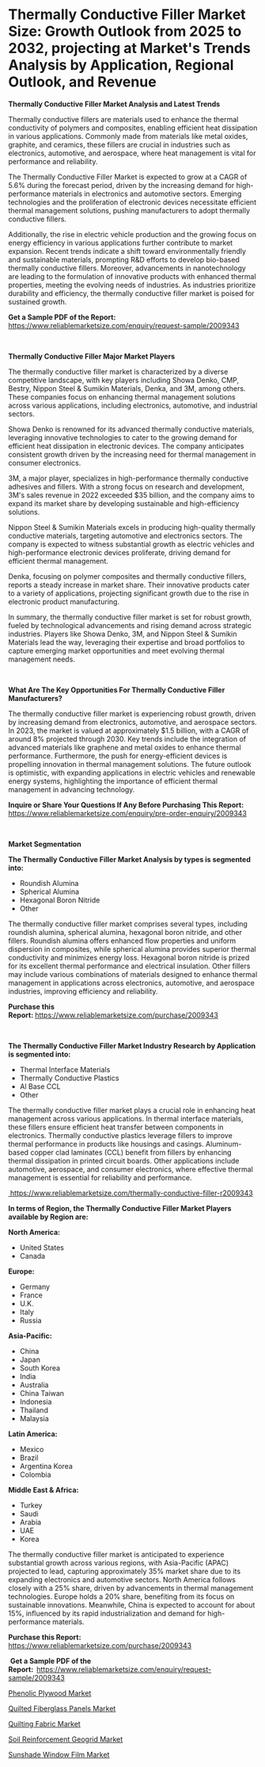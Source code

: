 <p><h1>Thermally Conductive Filler Market Size: Growth Outlook from 2025 to 2032, projecting at Market's Trends Analysis by Application, Regional Outlook, and Revenue</h1></p><p><strong>Thermally Conductive Filler Market Analysis and Latest Trends</strong></p>
<p><p>Thermally conductive fillers are materials used to enhance the thermal conductivity of polymers and composites, enabling efficient heat dissipation in various applications. Commonly made from materials like metal oxides, graphite, and ceramics, these fillers are crucial in industries such as electronics, automotive, and aerospace, where heat management is vital for performance and reliability.</p><p>The Thermally Conductive Filler Market is expected to grow at a CAGR of 5.6% during the forecast period, driven by the increasing demand for high-performance materials in electronics and automotive sectors. Emerging technologies and the proliferation of electronic devices necessitate efficient thermal management solutions, pushing manufacturers to adopt thermally conductive fillers. </p><p>Additionally, the rise in electric vehicle production and the growing focus on energy efficiency in various applications further contribute to market expansion. Recent trends indicate a shift toward environmentally friendly and sustainable materials, prompting R&D efforts to develop bio-based thermally conductive fillers. Moreover, advancements in nanotechnology are leading to the formulation of innovative products with enhanced thermal properties, meeting the evolving needs of industries. As industries prioritize durability and efficiency, the thermally conductive filler market is poised for sustained growth.</p></p>
<p><strong>Get a Sample PDF of the Report:&nbsp;</strong> <a href="https://www.reliablemarketsize.com/enquiry/request-sample/2009343?utm_campaign=1885&utm_medium=2&utm_source=Github&utm_content=ia&utm_term=01042025&utm_id=thermally-conductive-filler">https://www.reliablemarketsize.com/enquiry/request-sample/2009343</a></p>
<p>&nbsp;</p>
<p><strong>Thermally Conductive Filler Major Market Players</strong></p>
<p><p>The thermally conductive filler market is characterized by a diverse competitive landscape, with key players including Showa Denko, CMP, Bestry, Nippon Steel & Sumikin Materials, Denka, and 3M, among others. These companies focus on enhancing thermal management solutions across various applications, including electronics, automotive, and industrial sectors.</p><p>Showa Denko is renowned for its advanced thermally conductive materials, leveraging innovative technologies to cater to the growing demand for efficient heat dissipation in electronic devices. The company anticipates consistent growth driven by the increasing need for thermal management in consumer electronics.</p><p>3M, a major player, specializes in high-performance thermally conductive adhesives and fillers. With a strong focus on research and development, 3M's sales revenue in 2022 exceeded $35 billion, and the company aims to expand its market share by developing sustainable and high-efficiency solutions.</p><p>Nippon Steel & Sumikin Materials excels in producing high-quality thermally conductive materials, targeting automotive and electronics sectors. The company is expected to witness substantial growth as electric vehicles and high-performance electronic devices proliferate, driving demand for efficient thermal management.</p><p>Denka, focusing on polymer composites and thermally conductive fillers, reports a steady increase in market share. Their innovative products cater to a variety of applications, projecting significant growth due to the rise in electronic product manufacturing.</p><p>In summary, the thermally conductive filler market is set for robust growth, fueled by technological advancements and rising demand across strategic industries. Players like Showa Denko, 3M, and Nippon Steel & Sumikin Materials lead the way, leveraging their expertise and broad portfolios to capture emerging market opportunities and meet evolving thermal management needs.</p></p>
<p>&nbsp;</p>
<p><strong>What Are The Key Opportunities For Thermally Conductive Filler Manufacturers?</strong></p>
<p><p>The thermally conductive filler market is experiencing robust growth, driven by increasing demand from electronics, automotive, and aerospace sectors. In 2023, the market is valued at approximately $1.5 billion, with a CAGR of around 8% projected through 2030. Key trends include the integration of advanced materials like graphene and metal oxides to enhance thermal performance. Furthermore, the push for energy-efficient devices is propelling innovation in thermal management solutions. The future outlook is optimistic, with expanding applications in electric vehicles and renewable energy systems, highlighting the importance of efficient thermal management in advancing technology.</p></p>
<p><strong>Inquire or Share Your Questions If Any Before Purchasing This Report:</strong> <a href="https://www.reliablemarketsize.com/enquiry/pre-order-enquiry/2009343?utm_campaign=1885&utm_medium=2&utm_source=Github&utm_content=ia&utm_term=01042025&utm_id=thermally-conductive-filler">https://www.reliablemarketsize.com/enquiry/pre-order-enquiry/2009343</a></p>
<p>&nbsp;</p>
<p><strong>Market Segmentation</strong></p>
<p><strong>The Thermally Conductive Filler Market Analysis by types is segmented into:</strong></p>
<p><ul><li>Roundish Alumina</li><li>Spherical Alumina</li><li>Hexagonal Boron Nitride</li><li>Other</li></ul></p>
<p><p>The thermally conductive filler market comprises several types, including roundish alumina, spherical alumina, hexagonal boron nitride, and other fillers. Roundish alumina offers enhanced flow properties and uniform dispersion in composites, while spherical alumina provides superior thermal conductivity and minimizes energy loss. Hexagonal boron nitride is prized for its excellent thermal performance and electrical insulation. Other fillers may include various combinations of materials designed to enhance thermal management in applications across electronics, automotive, and aerospace industries, improving efficiency and reliability.</p></p>
<p><strong>Purchase this Report:&nbsp;</strong><a href="https://www.reliablemarketsize.com/purchase/2009343?utm_campaign=1885&utm_medium=2&utm_source=Github&utm_content=ia&utm_term=01042025&utm_id=thermally-conductive-filler">https://www.reliablemarketsize.com/purchase/2009343</a></p>
<p>&nbsp;</p>
<p><strong>The Thermally Conductive Filler Market Industry Research by Application is segmented into:</strong></p>
<p><ul><li>Thermal Interface Materials</li><li>Thermally Conductive Plastics</li><li>Al Base CCL</li><li>Other</li></ul></p>
<p><p>The thermally conductive filler market plays a crucial role in enhancing heat management across various applications. In thermal interface materials, these fillers ensure efficient heat transfer between components in electronics. Thermally conductive plastics leverage fillers to improve thermal performance in products like housings and casings. Aluminum-based copper clad laminates (CCL) benefit from fillers by enhancing thermal dissipation in printed circuit boards. Other applications include automotive, aerospace, and consumer electronics, where effective thermal management is essential for reliability and performance.</p></p>
<p><a href="https://www.reliablemarketsize.com/thermally-conductive-filler-r2009343?utm_campaign=1885&utm_medium=2&utm_source=Github&utm_content=ia&utm_term=01042025&utm_id=thermally-conductive-filler">&nbsp;https://www.reliablemarketsize.com/thermally-conductive-filler-r2009343</a></p>
<p><strong>In terms of Region, the Thermally Conductive Filler Market Players available by Region are:</strong></p>
<p>
    <p> <strong> North America: </strong>
        <ul>
            <li>United States</li>
            <li>Canada</li>
        </ul>
        </p> 
    <p> <strong> Europe: </strong>
        <ul>
            <li>Germany</li>
            <li>France</li>
            <li>U.K.</li>
            <li>Italy</li>
            <li>Russia</li>
        </ul>
        </p> 
    <p> <strong> Asia-Pacific: </strong>
        <ul>
            <li>China</li>
            <li>Japan</li>
            <li>South Korea</li>
            <li>India</li>
            <li>Australia</li>
            <li>China Taiwan</li>
            <li>Indonesia</li>
            <li>Thailand</li>
            <li>Malaysia</li>
        </ul>
        </p> 
    <p> <strong> Latin America: </strong>
        <ul>
            <li>Mexico</li>
            <li>Brazil</li>
            <li>Argentina Korea</li>
            <li>Colombia</li>
        </ul>
        </p> 
    <p> <strong> Middle East & Africa: </strong>
        <ul>
            <li>Turkey</li>
            <li>Saudi</li>
            <li>Arabia</li>
            <li>UAE</li>
            <li>Korea</li>
        </ul>
    </p>
    </p>
<p><p>The thermally conductive filler market is anticipated to experience substantial growth across various regions, with Asia-Pacific (APAC) projected to lead, capturing approximately 35% market share due to its expanding electronics and automotive sectors. North America follows closely with a 25% share, driven by advancements in thermal management technologies. Europe holds a 20% share, benefiting from its focus on sustainable innovations. Meanwhile, China is expected to account for about 15%, influenced by its rapid industrialization and demand for high-performance materials.</p></p>
<p><strong>Purchase this Report: </strong><a href="https://www.reliablemarketsize.com/purchase/2009343?utm_campaign=1885&utm_medium=2&utm_source=Github&utm_content=ia&utm_term=01042025&utm_id=thermally-conductive-filler">https://www.reliablemarketsize.com/purchase/2009343</a></p>
<p>&nbsp;<strong>Get a Sample PDF of the Report:&nbsp;&nbsp;</strong><a href="https://www.reliablemarketsize.com/enquiry/request-sample/2009343?utm_campaign=1885&utm_medium=2&utm_source=Github&utm_content=ia&utm_term=01042025&utm_id=thermally-conductive-filler">https://www.reliablemarketsize.com/enquiry/request-sample/2009343</a></p>
<p><strong></strong></p>
<p><p><a href="https://github.com/milievkulov/Market-Research-Report-List-1/blob/main/phenolic-plywood-market.md?utm_campaign=1885&utm_medium=2&utm_source=Github&utm_content=ia&utm_term=01042025&utm_id=thermally-conductive-filler">Phenolic Plywood Market</a></p><p><a href="https://github.com/roffefaith6l/Market-Research-Report-List-1/blob/main/quilted-fiberglass-panels-market.md?utm_campaign=1885&utm_medium=2&utm_source=Github&utm_content=ia&utm_term=01042025&utm_id=thermally-conductive-filler">Quilted Fiberglass Panels Market</a></p><p><a href="https://github.com/semenbobbaxu/Market-Research-Report-List-1/blob/main/quilting-fabric-market.md?utm_campaign=1885&utm_medium=2&utm_source=Github&utm_content=ia&utm_term=01042025&utm_id=thermally-conductive-filler">Quilting Fabric Market</a></p><p><a href="https://github.com/enieyfabius/Market-Research-Report-List-1/blob/main/soil-reinforcement-geogrid-market.md?utm_campaign=1885&utm_medium=2&utm_source=Github&utm_content=ia&utm_term=01042025&utm_id=thermally-conductive-filler">Soil Reinforcement Geogrid Market</a></p><p><a href="https://github.com/erkidrhoy/Market-Research-Report-List-1/blob/main/sunshade-window-film-market.md?utm_campaign=1885&utm_medium=2&utm_source=Github&utm_content=ia&utm_term=01042025&utm_id=thermally-conductive-filler">Sunshade Window Film Market</a></p></p>